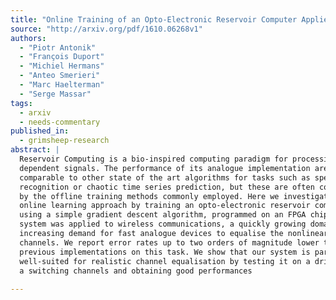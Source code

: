 ```yaml
---
title: "Online Training of an Opto-Electronic Reservoir Computer Applied to   Real-Time Channel Equalisation"
source: "http://arxiv.org/pdf/1610.06268v1"
authors:
  - "Piotr Antonik"
  - "François Duport"
  - "Michiel Hermans"
  - "Anteo Smerieri"
  - "Marc Haelterman"
  - "Serge Massar"
tags:
  - arxiv
  - needs-commentary
published_in:
  - grimsheep-research
abstract: |
  Reservoir Computing is a bio-inspired computing paradigm for processing time
  dependent signals. The performance of its analogue implementation are
  comparable to other state of the art algorithms for tasks such as speech
  recognition or chaotic time series prediction, but these are often constrained
  by the offline training methods commonly employed. Here we investigated the
  online learning approach by training an opto-electronic reservoir computer
  using a simple gradient descent algorithm, programmed on an FPGA chip. Our
  system was applied to wireless communications, a quickly growing domain with an
  increasing demand for fast analogue devices to equalise the nonlinear distorted
  channels. We report error rates up to two orders of magnitude lower than
  previous implementations on this task. We show that our system is particularly
  well-suited for realistic channel equalisation by testing it on a drifting and
  a switching channels and obtaining good performances
  
---
```


